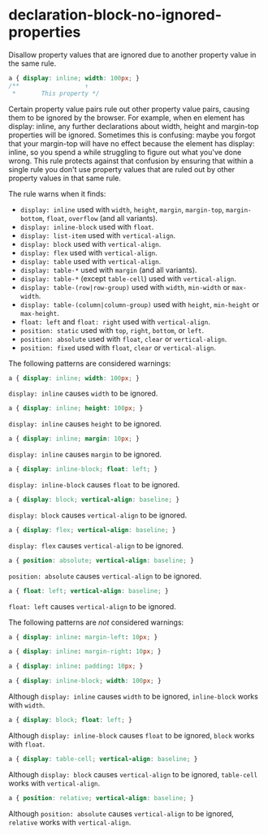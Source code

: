 # declaration-block-no-ignored-properties

Disallow property values that are ignored due to another property value in the same rule.

```css
a { display: inline; width: 100px; }
/**                  ↑
 *       This property */
```

Certain property value pairs rule out other property value pairs, causing them to be ignored by the browser. For example, when en element has display: inline, any further declarations about width, height and margin-top properties will be ignored. Sometimes this is confusing: maybe you forgot that your margin-top will have no effect because the element has display: inline, so you spend a while struggling to figure out what you've done wrong. This rule protects against that confusion by ensuring that within a single rule you don't use property values that are ruled out by other property values in that same rule.

The rule warns when it finds:

- `display: inline` used with `width`, `height`, `margin`, `margin-top`, `margin-bottom`, `float`, `overflow` (and all variants).
- `display: inline-block` used with `float`.
- `display: list-item` used with `vertical-align`.
- `display: block` used with `vertical-align`.
- `display: flex` used with `vertical-align`.
- `display: table` used with `vertical-align`.
- `display: table-*` used with `margin` (and all variants).
- `display: table-*` (except `table-cell`) used with `vertical-align`.
- `display: table-(row|row-group)` used with `width`, `min-width` or `max-width`.
- `display: table-(column|column-group)` used with `height`, `min-height` or `max-height`.
- `float: left` and `float: right` used with `vertical-align`.
- `position: static` used with `top`, `right`, `bottom`, or `left`.
- `position: absolute` used with `float`, `clear` or `vertical-align`.
- `position: fixed` used with `float`, `clear` or `vertical-align`.

The following patterns are considered warnings:

```css
a { display: inline; width: 100px; }
```

`display: inline` causes `width` to be ignored.

```css
a { display: inline; height: 100px; }
```

`display: inline` causes `height` to be ignored.

```css
a { display: inline; margin: 10px; }
```

`display: inline` causes `margin` to be ignored.

```css
a { display: inline-block; float: left; }
```

`display: inline-block` causes `float` to be ignored.

```css
a { display: block; vertical-align: baseline; }
```

`display: block` causes `vertical-align` to be ignored.

```css
a { display: flex; vertical-align: baseline; }
```

`display: flex` causes `vertical-align` to be ignored.

```css
a { position: absolute; vertical-align: baseline; }
```

`position: absolute` causes `vertical-align` to be ignored.

```css
a { float: left; vertical-align: baseline; }
```

`float: left` causes `vertical-align` to be ignored.

The following patterns are *not* considered warnings:

```css
a { display: inline: margin-left: 10px; }
```

```css
a { display: inline: margin-right: 10px; }
```

```css
a { display: inline: padding: 10px; }
```

```css
a { display: inline-block; width: 100px; }
```

Although `display: inline` causes `width` to be ignored, `inline-block` works with `width`.

```css
a { display: block; float: left; }
```

Although `display: inline-block` causes `float` to be ignored, `block` works with `float`.

```css
a { display: table-cell; vertical-align: baseline; }
```

Although `display: block` causes `vertical-align` to be ignored, `table-cell` works with `vertical-align`.

```css
a { position: relative; vertical-align: baseline; }
```

Although `position: absolute` causes `vertical-align` to be ignored, `relative` works with `vertical-align`.
